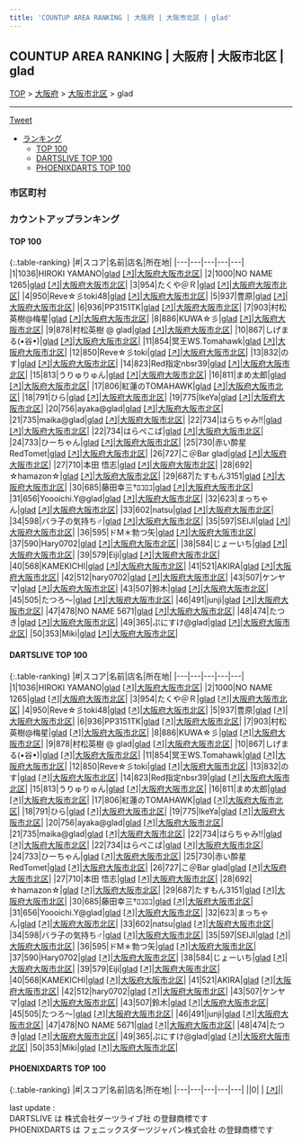 ```yaml
---
title: 'COUNTUP AREA RANKING | 大阪府 | 大阪市北区 | glad'
---
```

## COUNTUP AREA RANKING | 大阪府 | 大阪市北区 | glad

[TOP](/darts/rank/) > [大阪府](/darts/rank/大阪府/) > [大阪市北区](/darts/rank/大阪府/大阪市北区/) > glad

___

<a href="https://twitter.com/share?ref_src=twsrc%5Etfw" data-text="COUNTUP AREA RANKING | 大阪府大阪市北区glad" class="twitter-share-button" data-hashtags="DARTSLIVE,PHOENIXDARTS,darts,ダーツ" data-show-count="false">Tweet</a>

* [ランキング](#カウントアップランキング)
    * [TOP 100](#top-100)
    * [DARTSLIVE TOP 100](#dartslive-top-100)
    * [PHOENIXDARTS TOP 100](#phoenixdarts-top-100)

### 市区町村

<ul>

</ul>

### カウントアップランキング

#### TOP 100



{:.table-ranking}
|#|スコア|名前|店名|所在地|
|---|---|---|---|---|
|1|1036|<span class="rank-name-dl">HIROKI YAMANO</span>|<a href="/darts/rank/shops/3447a9be4a363108fec1ae84bb28bd87.html">glad</a> <a href="https://search.dartslive.com/jp/shop/3447a9be4a363108fec1ae84bb28bd87">[↗]</a>|<a href="/darts/rank/大阪府/大阪市北区">大阪府大阪市北区</a>|
|2|1000|<span class="rank-name-dl">NO NAME 1265</span>|<a href="/darts/rank/shops/3447a9be4a363108fec1ae84bb28bd87.html">glad</a> <a href="https://search.dartslive.com/jp/shop/3447a9be4a363108fec1ae84bb28bd87">[↗]</a>|<a href="/darts/rank/大阪府/大阪市北区">大阪府大阪市北区</a>|
|3|954|<span class="rank-name-dl">たくや＠Ｒ</span>|<a href="/darts/rank/shops/3447a9be4a363108fec1ae84bb28bd87.html">glad</a> <a href="https://search.dartslive.com/jp/shop/3447a9be4a363108fec1ae84bb28bd87">[↗]</a>|<a href="/darts/rank/大阪府/大阪市北区">大阪府大阪市北区</a>|
|4|950|<span class="rank-name-dl">Reve☆彡toki48</span>|<a href="/darts/rank/shops/3447a9be4a363108fec1ae84bb28bd87.html">glad</a> <a href="https://search.dartslive.com/jp/shop/3447a9be4a363108fec1ae84bb28bd87">[↗]</a>|<a href="/darts/rank/大阪府/大阪市北区">大阪府大阪市北区</a>|
|5|937|<span class="rank-name-dl">豊原</span>|<a href="/darts/rank/shops/3447a9be4a363108fec1ae84bb28bd87.html">glad</a> <a href="https://search.dartslive.com/jp/shop/3447a9be4a363108fec1ae84bb28bd87">[↗]</a>|<a href="/darts/rank/大阪府/大阪市北区">大阪府大阪市北区</a>|
|6|936|<span class="rank-name-dl">PP3151TK</span>|<a href="/darts/rank/shops/3447a9be4a363108fec1ae84bb28bd87.html">glad</a> <a href="https://search.dartslive.com/jp/shop/3447a9be4a363108fec1ae84bb28bd87">[↗]</a>|<a href="/darts/rank/大阪府/大阪市北区">大阪府大阪市北区</a>|
|7|903|<span class="rank-name-dl">村松英樹@梅星</span>|<a href="/darts/rank/shops/3447a9be4a363108fec1ae84bb28bd87.html">glad</a> <a href="https://search.dartslive.com/jp/shop/3447a9be4a363108fec1ae84bb28bd87">[↗]</a>|<a href="/darts/rank/大阪府/大阪市北区">大阪府大阪市北区</a>|
|8|886|<span class="rank-name-dl">KUWA☆彡</span>|<a href="/darts/rank/shops/3447a9be4a363108fec1ae84bb28bd87.html">glad</a> <a href="https://search.dartslive.com/jp/shop/3447a9be4a363108fec1ae84bb28bd87">[↗]</a>|<a href="/darts/rank/大阪府/大阪市北区">大阪府大阪市北区</a>|
|9|878|<span class="rank-name-dl">村松英樹 @ glad</span>|<a href="/darts/rank/shops/3447a9be4a363108fec1ae84bb28bd87.html">glad</a> <a href="https://search.dartslive.com/jp/shop/3447a9be4a363108fec1ae84bb28bd87">[↗]</a>|<a href="/darts/rank/大阪府/大阪市北区">大阪府大阪市北区</a>|
|10|867|<span class="rank-name-dl">しげまる(•谷•)</span>|<a href="/darts/rank/shops/3447a9be4a363108fec1ae84bb28bd87.html">glad</a> <a href="https://search.dartslive.com/jp/shop/3447a9be4a363108fec1ae84bb28bd87">[↗]</a>|<a href="/darts/rank/大阪府/大阪市北区">大阪府大阪市北区</a>|
|11|854|<span class="rank-name-dl">冥王WS.Tomahawk</span>|<a href="/darts/rank/shops/3447a9be4a363108fec1ae84bb28bd87.html">glad</a> <a href="https://search.dartslive.com/jp/shop/3447a9be4a363108fec1ae84bb28bd87">[↗]</a>|<a href="/darts/rank/大阪府/大阪市北区">大阪府大阪市北区</a>|
|12|850|<span class="rank-name-dl">Reve☆彡toki</span>|<a href="/darts/rank/shops/3447a9be4a363108fec1ae84bb28bd87.html">glad</a> <a href="https://search.dartslive.com/jp/shop/3447a9be4a363108fec1ae84bb28bd87">[↗]</a>|<a href="/darts/rank/大阪府/大阪市北区">大阪府大阪市北区</a>|
|13|832|<span class="rank-name-dl">のす</span>|<a href="/darts/rank/shops/3447a9be4a363108fec1ae84bb28bd87.html">glad</a> <a href="https://search.dartslive.com/jp/shop/3447a9be4a363108fec1ae84bb28bd87">[↗]</a>|<a href="/darts/rank/大阪府/大阪市北区">大阪府大阪市北区</a>|
|14|823|<span class="rank-name-dl">Red指定nbsr39</span>|<a href="/darts/rank/shops/3447a9be4a363108fec1ae84bb28bd87.html">glad</a> <a href="https://search.dartslive.com/jp/shop/3447a9be4a363108fec1ae84bb28bd87">[↗]</a>|<a href="/darts/rank/大阪府/大阪市北区">大阪府大阪市北区</a>|
|15|813|<span class="rank-name-dl">うりゅりゅん</span>|<a href="/darts/rank/shops/3447a9be4a363108fec1ae84bb28bd87.html">glad</a> <a href="https://search.dartslive.com/jp/shop/3447a9be4a363108fec1ae84bb28bd87">[↗]</a>|<a href="/darts/rank/大阪府/大阪市北区">大阪府大阪市北区</a>|
|16|811|<span class="rank-name-dl">まめ太郎</span>|<a href="/darts/rank/shops/3447a9be4a363108fec1ae84bb28bd87.html">glad</a> <a href="https://search.dartslive.com/jp/shop/3447a9be4a363108fec1ae84bb28bd87">[↗]</a>|<a href="/darts/rank/大阪府/大阪市北区">大阪府大阪市北区</a>|
|17|806|<span class="rank-name-dl">紅蓮のTOMAHAWK</span>|<a href="/darts/rank/shops/3447a9be4a363108fec1ae84bb28bd87.html">glad</a> <a href="https://search.dartslive.com/jp/shop/3447a9be4a363108fec1ae84bb28bd87">[↗]</a>|<a href="/darts/rank/大阪府/大阪市北区">大阪府大阪市北区</a>|
|18|791|<span class="rank-name-dl">ひら</span>|<a href="/darts/rank/shops/3447a9be4a363108fec1ae84bb28bd87.html">glad</a> <a href="https://search.dartslive.com/jp/shop/3447a9be4a363108fec1ae84bb28bd87">[↗]</a>|<a href="/darts/rank/大阪府/大阪市北区">大阪府大阪市北区</a>|
|19|775|<span class="rank-name-dl">IkeYa</span>|<a href="/darts/rank/shops/3447a9be4a363108fec1ae84bb28bd87.html">glad</a> <a href="https://search.dartslive.com/jp/shop/3447a9be4a363108fec1ae84bb28bd87">[↗]</a>|<a href="/darts/rank/大阪府/大阪市北区">大阪府大阪市北区</a>|
|20|756|<span class="rank-name-dl">ayaka@glad</span>|<a href="/darts/rank/shops/3447a9be4a363108fec1ae84bb28bd87.html">glad</a> <a href="https://search.dartslive.com/jp/shop/3447a9be4a363108fec1ae84bb28bd87">[↗]</a>|<a href="/darts/rank/大阪府/大阪市北区">大阪府大阪市北区</a>|
|21|735|<span class="rank-name-dl">maika@glad</span>|<a href="/darts/rank/shops/3447a9be4a363108fec1ae84bb28bd87.html">glad</a> <a href="https://search.dartslive.com/jp/shop/3447a9be4a363108fec1ae84bb28bd87">[↗]</a>|<a href="/darts/rank/大阪府/大阪市北区">大阪府大阪市北区</a>|
|22|734|<span class="rank-name-dl">はらちゃみ‼︎</span>|<a href="/darts/rank/shops/3447a9be4a363108fec1ae84bb28bd87.html">glad</a> <a href="https://search.dartslive.com/jp/shop/3447a9be4a363108fec1ae84bb28bd87">[↗]</a>|<a href="/darts/rank/大阪府/大阪市北区">大阪府大阪市北区</a>|
|22|734|<span class="rank-name-dl">はらぺこば</span>|<a href="/darts/rank/shops/3447a9be4a363108fec1ae84bb28bd87.html">glad</a> <a href="https://search.dartslive.com/jp/shop/3447a9be4a363108fec1ae84bb28bd87">[↗]</a>|<a href="/darts/rank/大阪府/大阪市北区">大阪府大阪市北区</a>|
|24|733|<span class="rank-name-dl">ひーちゃん</span>|<a href="/darts/rank/shops/3447a9be4a363108fec1ae84bb28bd87.html">glad</a> <a href="https://search.dartslive.com/jp/shop/3447a9be4a363108fec1ae84bb28bd87">[↗]</a>|<a href="/darts/rank/大阪府/大阪市北区">大阪府大阪市北区</a>|
|25|730|<span class="rank-name-dl">赤い酔星RedTomet</span>|<a href="/darts/rank/shops/3447a9be4a363108fec1ae84bb28bd87.html">glad</a> <a href="https://search.dartslive.com/jp/shop/3447a9be4a363108fec1ae84bb28bd87">[↗]</a>|<a href="/darts/rank/大阪府/大阪市北区">大阪府大阪市北区</a>|
|26|727|<span class="rank-name-dl">こ＠Bar glad</span>|<a href="/darts/rank/shops/3447a9be4a363108fec1ae84bb28bd87.html">glad</a> <a href="https://search.dartslive.com/jp/shop/3447a9be4a363108fec1ae84bb28bd87">[↗]</a>|<a href="/darts/rank/大阪府/大阪市北区">大阪府大阪市北区</a>|
|27|710|<span class="rank-name-dl">本田 悟志</span>|<a href="/darts/rank/shops/3447a9be4a363108fec1ae84bb28bd87.html">glad</a> <a href="https://search.dartslive.com/jp/shop/3447a9be4a363108fec1ae84bb28bd87">[↗]</a>|<a href="/darts/rank/大阪府/大阪市北区">大阪府大阪市北区</a>|
|28|692|<span class="rank-name-dl">☆hamazon☆</span>|<a href="/darts/rank/shops/3447a9be4a363108fec1ae84bb28bd87.html">glad</a> <a href="https://search.dartslive.com/jp/shop/3447a9be4a363108fec1ae84bb28bd87">[↗]</a>|<a href="/darts/rank/大阪府/大阪市北区">大阪府大阪市北区</a>|
|29|687|<span class="rank-name-dl">たすもん3151</span>|<a href="/darts/rank/shops/3447a9be4a363108fec1ae84bb28bd87.html">glad</a> <a href="https://search.dartslive.com/jp/shop/3447a9be4a363108fec1ae84bb28bd87">[↗]</a>|<a href="/darts/rank/大阪府/大阪市北区">大阪府大阪市北区</a>|
|30|685|<span class="rank-name-dl">藤田幸三†ﾛｺﾛｺ</span>|<a href="/darts/rank/shops/3447a9be4a363108fec1ae84bb28bd87.html">glad</a> <a href="https://search.dartslive.com/jp/shop/3447a9be4a363108fec1ae84bb28bd87">[↗]</a>|<a href="/darts/rank/大阪府/大阪市北区">大阪府大阪市北区</a>|
|31|656|<span class="rank-name-dl">Yoooichi.Y@glad</span>|<a href="/darts/rank/shops/3447a9be4a363108fec1ae84bb28bd87.html">glad</a> <a href="https://search.dartslive.com/jp/shop/3447a9be4a363108fec1ae84bb28bd87">[↗]</a>|<a href="/darts/rank/大阪府/大阪市北区">大阪府大阪市北区</a>|
|32|623|<span class="rank-name-dl">まっちゃん</span>|<a href="/darts/rank/shops/3447a9be4a363108fec1ae84bb28bd87.html">glad</a> <a href="https://search.dartslive.com/jp/shop/3447a9be4a363108fec1ae84bb28bd87">[↗]</a>|<a href="/darts/rank/大阪府/大阪市北区">大阪府大阪市北区</a>|
|33|602|<span class="rank-name-dl">natsu</span>|<a href="/darts/rank/shops/3447a9be4a363108fec1ae84bb28bd87.html">glad</a> <a href="https://search.dartslive.com/jp/shop/3447a9be4a363108fec1ae84bb28bd87">[↗]</a>|<a href="/darts/rank/大阪府/大阪市北区">大阪府大阪市北区</a>|
|34|598|<span class="rank-name-dl">バラ子の気持ち♂</span>|<a href="/darts/rank/shops/3447a9be4a363108fec1ae84bb28bd87.html">glad</a> <a href="https://search.dartslive.com/jp/shop/3447a9be4a363108fec1ae84bb28bd87">[↗]</a>|<a href="/darts/rank/大阪府/大阪市北区">大阪府大阪市北区</a>|
|35|597|<span class="rank-name-dl">SEIJI</span>|<a href="/darts/rank/shops/3447a9be4a363108fec1ae84bb28bd87.html">glad</a> <a href="https://search.dartslive.com/jp/shop/3447a9be4a363108fec1ae84bb28bd87">[↗]</a>|<a href="/darts/rank/大阪府/大阪市北区">大阪府大阪市北区</a>|
|36|595|<span class="rank-name-dl">ドM＊勃つ矢</span>|<a href="/darts/rank/shops/3447a9be4a363108fec1ae84bb28bd87.html">glad</a> <a href="https://search.dartslive.com/jp/shop/3447a9be4a363108fec1ae84bb28bd87">[↗]</a>|<a href="/darts/rank/大阪府/大阪市北区">大阪府大阪市北区</a>|
|37|590|<span class="rank-name-dl">Hary0702</span>|<a href="/darts/rank/shops/3447a9be4a363108fec1ae84bb28bd87.html">glad</a> <a href="https://search.dartslive.com/jp/shop/3447a9be4a363108fec1ae84bb28bd87">[↗]</a>|<a href="/darts/rank/大阪府/大阪市北区">大阪府大阪市北区</a>|
|38|584|<span class="rank-name-dl">じょーいち</span>|<a href="/darts/rank/shops/3447a9be4a363108fec1ae84bb28bd87.html">glad</a> <a href="https://search.dartslive.com/jp/shop/3447a9be4a363108fec1ae84bb28bd87">[↗]</a>|<a href="/darts/rank/大阪府/大阪市北区">大阪府大阪市北区</a>|
|39|579|<span class="rank-name-dl">Eiji</span>|<a href="/darts/rank/shops/3447a9be4a363108fec1ae84bb28bd87.html">glad</a> <a href="https://search.dartslive.com/jp/shop/3447a9be4a363108fec1ae84bb28bd87">[↗]</a>|<a href="/darts/rank/大阪府/大阪市北区">大阪府大阪市北区</a>|
|40|568|<span class="rank-name-dl">KAMEKICHI</span>|<a href="/darts/rank/shops/3447a9be4a363108fec1ae84bb28bd87.html">glad</a> <a href="https://search.dartslive.com/jp/shop/3447a9be4a363108fec1ae84bb28bd87">[↗]</a>|<a href="/darts/rank/大阪府/大阪市北区">大阪府大阪市北区</a>|
|41|521|<span class="rank-name-dl">AKIRA</span>|<a href="/darts/rank/shops/3447a9be4a363108fec1ae84bb28bd87.html">glad</a> <a href="https://search.dartslive.com/jp/shop/3447a9be4a363108fec1ae84bb28bd87">[↗]</a>|<a href="/darts/rank/大阪府/大阪市北区">大阪府大阪市北区</a>|
|42|512|<span class="rank-name-dl">hary0702</span>|<a href="/darts/rank/shops/3447a9be4a363108fec1ae84bb28bd87.html">glad</a> <a href="https://search.dartslive.com/jp/shop/3447a9be4a363108fec1ae84bb28bd87">[↗]</a>|<a href="/darts/rank/大阪府/大阪市北区">大阪府大阪市北区</a>|
|43|507|<span class="rank-name-dl">ケンヤマ</span>|<a href="/darts/rank/shops/3447a9be4a363108fec1ae84bb28bd87.html">glad</a> <a href="https://search.dartslive.com/jp/shop/3447a9be4a363108fec1ae84bb28bd87">[↗]</a>|<a href="/darts/rank/大阪府/大阪市北区">大阪府大阪市北区</a>|
|43|507|<span class="rank-name-dl">鈴木</span>|<a href="/darts/rank/shops/3447a9be4a363108fec1ae84bb28bd87.html">glad</a> <a href="https://search.dartslive.com/jp/shop/3447a9be4a363108fec1ae84bb28bd87">[↗]</a>|<a href="/darts/rank/大阪府/大阪市北区">大阪府大阪市北区</a>|
|45|505|<span class="rank-name-dl">たつろ〜</span>|<a href="/darts/rank/shops/3447a9be4a363108fec1ae84bb28bd87.html">glad</a> <a href="https://search.dartslive.com/jp/shop/3447a9be4a363108fec1ae84bb28bd87">[↗]</a>|<a href="/darts/rank/大阪府/大阪市北区">大阪府大阪市北区</a>|
|46|491|<span class="rank-name-dl">junji</span>|<a href="/darts/rank/shops/3447a9be4a363108fec1ae84bb28bd87.html">glad</a> <a href="https://search.dartslive.com/jp/shop/3447a9be4a363108fec1ae84bb28bd87">[↗]</a>|<a href="/darts/rank/大阪府/大阪市北区">大阪府大阪市北区</a>|
|47|478|<span class="rank-name-dl">NO NAME 5671</span>|<a href="/darts/rank/shops/3447a9be4a363108fec1ae84bb28bd87.html">glad</a> <a href="https://search.dartslive.com/jp/shop/3447a9be4a363108fec1ae84bb28bd87">[↗]</a>|<a href="/darts/rank/大阪府/大阪市北区">大阪府大阪市北区</a>|
|48|474|<span class="rank-name-dl">たつき</span>|<a href="/darts/rank/shops/3447a9be4a363108fec1ae84bb28bd87.html">glad</a> <a href="https://search.dartslive.com/jp/shop/3447a9be4a363108fec1ae84bb28bd87">[↗]</a>|<a href="/darts/rank/大阪府/大阪市北区">大阪府大阪市北区</a>|
|49|365|<span class="rank-name-dl">ぷにすけ@glad</span>|<a href="/darts/rank/shops/3447a9be4a363108fec1ae84bb28bd87.html">glad</a> <a href="https://search.dartslive.com/jp/shop/3447a9be4a363108fec1ae84bb28bd87">[↗]</a>|<a href="/darts/rank/大阪府/大阪市北区">大阪府大阪市北区</a>|
|50|353|<span class="rank-name-dl">Miki</span>|<a href="/darts/rank/shops/3447a9be4a363108fec1ae84bb28bd87.html">glad</a> <a href="https://search.dartslive.com/jp/shop/3447a9be4a363108fec1ae84bb28bd87">[↗]</a>|<a href="/darts/rank/大阪府/大阪市北区">大阪府大阪市北区</a>|


#### DARTSLIVE TOP 100



{:.table-ranking}
|#|スコア|名前|店名|所在地|
|---|---|---|---|---|
|1|1036|<span class="rank-name-dl">HIROKI YAMANO</span>|<a href="/darts/rank/shops/3447a9be4a363108fec1ae84bb28bd87.html">glad</a> <a href="https://search.dartslive.com/jp/shop/3447a9be4a363108fec1ae84bb28bd87">[↗]</a>|<a href="/darts/rank/大阪府/大阪市北区">大阪府大阪市北区</a>|
|2|1000|<span class="rank-name-dl">NO NAME 1265</span>|<a href="/darts/rank/shops/3447a9be4a363108fec1ae84bb28bd87.html">glad</a> <a href="https://search.dartslive.com/jp/shop/3447a9be4a363108fec1ae84bb28bd87">[↗]</a>|<a href="/darts/rank/大阪府/大阪市北区">大阪府大阪市北区</a>|
|3|954|<span class="rank-name-dl">たくや＠Ｒ</span>|<a href="/darts/rank/shops/3447a9be4a363108fec1ae84bb28bd87.html">glad</a> <a href="https://search.dartslive.com/jp/shop/3447a9be4a363108fec1ae84bb28bd87">[↗]</a>|<a href="/darts/rank/大阪府/大阪市北区">大阪府大阪市北区</a>|
|4|950|<span class="rank-name-dl">Reve☆彡toki48</span>|<a href="/darts/rank/shops/3447a9be4a363108fec1ae84bb28bd87.html">glad</a> <a href="https://search.dartslive.com/jp/shop/3447a9be4a363108fec1ae84bb28bd87">[↗]</a>|<a href="/darts/rank/大阪府/大阪市北区">大阪府大阪市北区</a>|
|5|937|<span class="rank-name-dl">豊原</span>|<a href="/darts/rank/shops/3447a9be4a363108fec1ae84bb28bd87.html">glad</a> <a href="https://search.dartslive.com/jp/shop/3447a9be4a363108fec1ae84bb28bd87">[↗]</a>|<a href="/darts/rank/大阪府/大阪市北区">大阪府大阪市北区</a>|
|6|936|<span class="rank-name-dl">PP3151TK</span>|<a href="/darts/rank/shops/3447a9be4a363108fec1ae84bb28bd87.html">glad</a> <a href="https://search.dartslive.com/jp/shop/3447a9be4a363108fec1ae84bb28bd87">[↗]</a>|<a href="/darts/rank/大阪府/大阪市北区">大阪府大阪市北区</a>|
|7|903|<span class="rank-name-dl">村松英樹@梅星</span>|<a href="/darts/rank/shops/3447a9be4a363108fec1ae84bb28bd87.html">glad</a> <a href="https://search.dartslive.com/jp/shop/3447a9be4a363108fec1ae84bb28bd87">[↗]</a>|<a href="/darts/rank/大阪府/大阪市北区">大阪府大阪市北区</a>|
|8|886|<span class="rank-name-dl">KUWA☆彡</span>|<a href="/darts/rank/shops/3447a9be4a363108fec1ae84bb28bd87.html">glad</a> <a href="https://search.dartslive.com/jp/shop/3447a9be4a363108fec1ae84bb28bd87">[↗]</a>|<a href="/darts/rank/大阪府/大阪市北区">大阪府大阪市北区</a>|
|9|878|<span class="rank-name-dl">村松英樹 @ glad</span>|<a href="/darts/rank/shops/3447a9be4a363108fec1ae84bb28bd87.html">glad</a> <a href="https://search.dartslive.com/jp/shop/3447a9be4a363108fec1ae84bb28bd87">[↗]</a>|<a href="/darts/rank/大阪府/大阪市北区">大阪府大阪市北区</a>|
|10|867|<span class="rank-name-dl">しげまる(•谷•)</span>|<a href="/darts/rank/shops/3447a9be4a363108fec1ae84bb28bd87.html">glad</a> <a href="https://search.dartslive.com/jp/shop/3447a9be4a363108fec1ae84bb28bd87">[↗]</a>|<a href="/darts/rank/大阪府/大阪市北区">大阪府大阪市北区</a>|
|11|854|<span class="rank-name-dl">冥王WS.Tomahawk</span>|<a href="/darts/rank/shops/3447a9be4a363108fec1ae84bb28bd87.html">glad</a> <a href="https://search.dartslive.com/jp/shop/3447a9be4a363108fec1ae84bb28bd87">[↗]</a>|<a href="/darts/rank/大阪府/大阪市北区">大阪府大阪市北区</a>|
|12|850|<span class="rank-name-dl">Reve☆彡toki</span>|<a href="/darts/rank/shops/3447a9be4a363108fec1ae84bb28bd87.html">glad</a> <a href="https://search.dartslive.com/jp/shop/3447a9be4a363108fec1ae84bb28bd87">[↗]</a>|<a href="/darts/rank/大阪府/大阪市北区">大阪府大阪市北区</a>|
|13|832|<span class="rank-name-dl">のす</span>|<a href="/darts/rank/shops/3447a9be4a363108fec1ae84bb28bd87.html">glad</a> <a href="https://search.dartslive.com/jp/shop/3447a9be4a363108fec1ae84bb28bd87">[↗]</a>|<a href="/darts/rank/大阪府/大阪市北区">大阪府大阪市北区</a>|
|14|823|<span class="rank-name-dl">Red指定nbsr39</span>|<a href="/darts/rank/shops/3447a9be4a363108fec1ae84bb28bd87.html">glad</a> <a href="https://search.dartslive.com/jp/shop/3447a9be4a363108fec1ae84bb28bd87">[↗]</a>|<a href="/darts/rank/大阪府/大阪市北区">大阪府大阪市北区</a>|
|15|813|<span class="rank-name-dl">うりゅりゅん</span>|<a href="/darts/rank/shops/3447a9be4a363108fec1ae84bb28bd87.html">glad</a> <a href="https://search.dartslive.com/jp/shop/3447a9be4a363108fec1ae84bb28bd87">[↗]</a>|<a href="/darts/rank/大阪府/大阪市北区">大阪府大阪市北区</a>|
|16|811|<span class="rank-name-dl">まめ太郎</span>|<a href="/darts/rank/shops/3447a9be4a363108fec1ae84bb28bd87.html">glad</a> <a href="https://search.dartslive.com/jp/shop/3447a9be4a363108fec1ae84bb28bd87">[↗]</a>|<a href="/darts/rank/大阪府/大阪市北区">大阪府大阪市北区</a>|
|17|806|<span class="rank-name-dl">紅蓮のTOMAHAWK</span>|<a href="/darts/rank/shops/3447a9be4a363108fec1ae84bb28bd87.html">glad</a> <a href="https://search.dartslive.com/jp/shop/3447a9be4a363108fec1ae84bb28bd87">[↗]</a>|<a href="/darts/rank/大阪府/大阪市北区">大阪府大阪市北区</a>|
|18|791|<span class="rank-name-dl">ひら</span>|<a href="/darts/rank/shops/3447a9be4a363108fec1ae84bb28bd87.html">glad</a> <a href="https://search.dartslive.com/jp/shop/3447a9be4a363108fec1ae84bb28bd87">[↗]</a>|<a href="/darts/rank/大阪府/大阪市北区">大阪府大阪市北区</a>|
|19|775|<span class="rank-name-dl">IkeYa</span>|<a href="/darts/rank/shops/3447a9be4a363108fec1ae84bb28bd87.html">glad</a> <a href="https://search.dartslive.com/jp/shop/3447a9be4a363108fec1ae84bb28bd87">[↗]</a>|<a href="/darts/rank/大阪府/大阪市北区">大阪府大阪市北区</a>|
|20|756|<span class="rank-name-dl">ayaka@glad</span>|<a href="/darts/rank/shops/3447a9be4a363108fec1ae84bb28bd87.html">glad</a> <a href="https://search.dartslive.com/jp/shop/3447a9be4a363108fec1ae84bb28bd87">[↗]</a>|<a href="/darts/rank/大阪府/大阪市北区">大阪府大阪市北区</a>|
|21|735|<span class="rank-name-dl">maika@glad</span>|<a href="/darts/rank/shops/3447a9be4a363108fec1ae84bb28bd87.html">glad</a> <a href="https://search.dartslive.com/jp/shop/3447a9be4a363108fec1ae84bb28bd87">[↗]</a>|<a href="/darts/rank/大阪府/大阪市北区">大阪府大阪市北区</a>|
|22|734|<span class="rank-name-dl">はらちゃみ‼︎</span>|<a href="/darts/rank/shops/3447a9be4a363108fec1ae84bb28bd87.html">glad</a> <a href="https://search.dartslive.com/jp/shop/3447a9be4a363108fec1ae84bb28bd87">[↗]</a>|<a href="/darts/rank/大阪府/大阪市北区">大阪府大阪市北区</a>|
|22|734|<span class="rank-name-dl">はらぺこば</span>|<a href="/darts/rank/shops/3447a9be4a363108fec1ae84bb28bd87.html">glad</a> <a href="https://search.dartslive.com/jp/shop/3447a9be4a363108fec1ae84bb28bd87">[↗]</a>|<a href="/darts/rank/大阪府/大阪市北区">大阪府大阪市北区</a>|
|24|733|<span class="rank-name-dl">ひーちゃん</span>|<a href="/darts/rank/shops/3447a9be4a363108fec1ae84bb28bd87.html">glad</a> <a href="https://search.dartslive.com/jp/shop/3447a9be4a363108fec1ae84bb28bd87">[↗]</a>|<a href="/darts/rank/大阪府/大阪市北区">大阪府大阪市北区</a>|
|25|730|<span class="rank-name-dl">赤い酔星RedTomet</span>|<a href="/darts/rank/shops/3447a9be4a363108fec1ae84bb28bd87.html">glad</a> <a href="https://search.dartslive.com/jp/shop/3447a9be4a363108fec1ae84bb28bd87">[↗]</a>|<a href="/darts/rank/大阪府/大阪市北区">大阪府大阪市北区</a>|
|26|727|<span class="rank-name-dl">こ＠Bar glad</span>|<a href="/darts/rank/shops/3447a9be4a363108fec1ae84bb28bd87.html">glad</a> <a href="https://search.dartslive.com/jp/shop/3447a9be4a363108fec1ae84bb28bd87">[↗]</a>|<a href="/darts/rank/大阪府/大阪市北区">大阪府大阪市北区</a>|
|27|710|<span class="rank-name-dl">本田 悟志</span>|<a href="/darts/rank/shops/3447a9be4a363108fec1ae84bb28bd87.html">glad</a> <a href="https://search.dartslive.com/jp/shop/3447a9be4a363108fec1ae84bb28bd87">[↗]</a>|<a href="/darts/rank/大阪府/大阪市北区">大阪府大阪市北区</a>|
|28|692|<span class="rank-name-dl">☆hamazon☆</span>|<a href="/darts/rank/shops/3447a9be4a363108fec1ae84bb28bd87.html">glad</a> <a href="https://search.dartslive.com/jp/shop/3447a9be4a363108fec1ae84bb28bd87">[↗]</a>|<a href="/darts/rank/大阪府/大阪市北区">大阪府大阪市北区</a>|
|29|687|<span class="rank-name-dl">たすもん3151</span>|<a href="/darts/rank/shops/3447a9be4a363108fec1ae84bb28bd87.html">glad</a> <a href="https://search.dartslive.com/jp/shop/3447a9be4a363108fec1ae84bb28bd87">[↗]</a>|<a href="/darts/rank/大阪府/大阪市北区">大阪府大阪市北区</a>|
|30|685|<span class="rank-name-dl">藤田幸三†ﾛｺﾛｺ</span>|<a href="/darts/rank/shops/3447a9be4a363108fec1ae84bb28bd87.html">glad</a> <a href="https://search.dartslive.com/jp/shop/3447a9be4a363108fec1ae84bb28bd87">[↗]</a>|<a href="/darts/rank/大阪府/大阪市北区">大阪府大阪市北区</a>|
|31|656|<span class="rank-name-dl">Yoooichi.Y@glad</span>|<a href="/darts/rank/shops/3447a9be4a363108fec1ae84bb28bd87.html">glad</a> <a href="https://search.dartslive.com/jp/shop/3447a9be4a363108fec1ae84bb28bd87">[↗]</a>|<a href="/darts/rank/大阪府/大阪市北区">大阪府大阪市北区</a>|
|32|623|<span class="rank-name-dl">まっちゃん</span>|<a href="/darts/rank/shops/3447a9be4a363108fec1ae84bb28bd87.html">glad</a> <a href="https://search.dartslive.com/jp/shop/3447a9be4a363108fec1ae84bb28bd87">[↗]</a>|<a href="/darts/rank/大阪府/大阪市北区">大阪府大阪市北区</a>|
|33|602|<span class="rank-name-dl">natsu</span>|<a href="/darts/rank/shops/3447a9be4a363108fec1ae84bb28bd87.html">glad</a> <a href="https://search.dartslive.com/jp/shop/3447a9be4a363108fec1ae84bb28bd87">[↗]</a>|<a href="/darts/rank/大阪府/大阪市北区">大阪府大阪市北区</a>|
|34|598|<span class="rank-name-dl">バラ子の気持ち♂</span>|<a href="/darts/rank/shops/3447a9be4a363108fec1ae84bb28bd87.html">glad</a> <a href="https://search.dartslive.com/jp/shop/3447a9be4a363108fec1ae84bb28bd87">[↗]</a>|<a href="/darts/rank/大阪府/大阪市北区">大阪府大阪市北区</a>|
|35|597|<span class="rank-name-dl">SEIJI</span>|<a href="/darts/rank/shops/3447a9be4a363108fec1ae84bb28bd87.html">glad</a> <a href="https://search.dartslive.com/jp/shop/3447a9be4a363108fec1ae84bb28bd87">[↗]</a>|<a href="/darts/rank/大阪府/大阪市北区">大阪府大阪市北区</a>|
|36|595|<span class="rank-name-dl">ドM＊勃つ矢</span>|<a href="/darts/rank/shops/3447a9be4a363108fec1ae84bb28bd87.html">glad</a> <a href="https://search.dartslive.com/jp/shop/3447a9be4a363108fec1ae84bb28bd87">[↗]</a>|<a href="/darts/rank/大阪府/大阪市北区">大阪府大阪市北区</a>|
|37|590|<span class="rank-name-dl">Hary0702</span>|<a href="/darts/rank/shops/3447a9be4a363108fec1ae84bb28bd87.html">glad</a> <a href="https://search.dartslive.com/jp/shop/3447a9be4a363108fec1ae84bb28bd87">[↗]</a>|<a href="/darts/rank/大阪府/大阪市北区">大阪府大阪市北区</a>|
|38|584|<span class="rank-name-dl">じょーいち</span>|<a href="/darts/rank/shops/3447a9be4a363108fec1ae84bb28bd87.html">glad</a> <a href="https://search.dartslive.com/jp/shop/3447a9be4a363108fec1ae84bb28bd87">[↗]</a>|<a href="/darts/rank/大阪府/大阪市北区">大阪府大阪市北区</a>|
|39|579|<span class="rank-name-dl">Eiji</span>|<a href="/darts/rank/shops/3447a9be4a363108fec1ae84bb28bd87.html">glad</a> <a href="https://search.dartslive.com/jp/shop/3447a9be4a363108fec1ae84bb28bd87">[↗]</a>|<a href="/darts/rank/大阪府/大阪市北区">大阪府大阪市北区</a>|
|40|568|<span class="rank-name-dl">KAMEKICHI</span>|<a href="/darts/rank/shops/3447a9be4a363108fec1ae84bb28bd87.html">glad</a> <a href="https://search.dartslive.com/jp/shop/3447a9be4a363108fec1ae84bb28bd87">[↗]</a>|<a href="/darts/rank/大阪府/大阪市北区">大阪府大阪市北区</a>|
|41|521|<span class="rank-name-dl">AKIRA</span>|<a href="/darts/rank/shops/3447a9be4a363108fec1ae84bb28bd87.html">glad</a> <a href="https://search.dartslive.com/jp/shop/3447a9be4a363108fec1ae84bb28bd87">[↗]</a>|<a href="/darts/rank/大阪府/大阪市北区">大阪府大阪市北区</a>|
|42|512|<span class="rank-name-dl">hary0702</span>|<a href="/darts/rank/shops/3447a9be4a363108fec1ae84bb28bd87.html">glad</a> <a href="https://search.dartslive.com/jp/shop/3447a9be4a363108fec1ae84bb28bd87">[↗]</a>|<a href="/darts/rank/大阪府/大阪市北区">大阪府大阪市北区</a>|
|43|507|<span class="rank-name-dl">ケンヤマ</span>|<a href="/darts/rank/shops/3447a9be4a363108fec1ae84bb28bd87.html">glad</a> <a href="https://search.dartslive.com/jp/shop/3447a9be4a363108fec1ae84bb28bd87">[↗]</a>|<a href="/darts/rank/大阪府/大阪市北区">大阪府大阪市北区</a>|
|43|507|<span class="rank-name-dl">鈴木</span>|<a href="/darts/rank/shops/3447a9be4a363108fec1ae84bb28bd87.html">glad</a> <a href="https://search.dartslive.com/jp/shop/3447a9be4a363108fec1ae84bb28bd87">[↗]</a>|<a href="/darts/rank/大阪府/大阪市北区">大阪府大阪市北区</a>|
|45|505|<span class="rank-name-dl">たつろ〜</span>|<a href="/darts/rank/shops/3447a9be4a363108fec1ae84bb28bd87.html">glad</a> <a href="https://search.dartslive.com/jp/shop/3447a9be4a363108fec1ae84bb28bd87">[↗]</a>|<a href="/darts/rank/大阪府/大阪市北区">大阪府大阪市北区</a>|
|46|491|<span class="rank-name-dl">junji</span>|<a href="/darts/rank/shops/3447a9be4a363108fec1ae84bb28bd87.html">glad</a> <a href="https://search.dartslive.com/jp/shop/3447a9be4a363108fec1ae84bb28bd87">[↗]</a>|<a href="/darts/rank/大阪府/大阪市北区">大阪府大阪市北区</a>|
|47|478|<span class="rank-name-dl">NO NAME 5671</span>|<a href="/darts/rank/shops/3447a9be4a363108fec1ae84bb28bd87.html">glad</a> <a href="https://search.dartslive.com/jp/shop/3447a9be4a363108fec1ae84bb28bd87">[↗]</a>|<a href="/darts/rank/大阪府/大阪市北区">大阪府大阪市北区</a>|
|48|474|<span class="rank-name-dl">たつき</span>|<a href="/darts/rank/shops/3447a9be4a363108fec1ae84bb28bd87.html">glad</a> <a href="https://search.dartslive.com/jp/shop/3447a9be4a363108fec1ae84bb28bd87">[↗]</a>|<a href="/darts/rank/大阪府/大阪市北区">大阪府大阪市北区</a>|
|49|365|<span class="rank-name-dl">ぷにすけ@glad</span>|<a href="/darts/rank/shops/3447a9be4a363108fec1ae84bb28bd87.html">glad</a> <a href="https://search.dartslive.com/jp/shop/3447a9be4a363108fec1ae84bb28bd87">[↗]</a>|<a href="/darts/rank/大阪府/大阪市北区">大阪府大阪市北区</a>|
|50|353|<span class="rank-name-dl">Miki</span>|<a href="/darts/rank/shops/3447a9be4a363108fec1ae84bb28bd87.html">glad</a> <a href="https://search.dartslive.com/jp/shop/3447a9be4a363108fec1ae84bb28bd87">[↗]</a>|<a href="/darts/rank/大阪府/大阪市北区">大阪府大阪市北区</a>|


#### PHOENIXDARTS TOP 100



{:.table-ranking}
|#|スコア|名前|店名|所在地|
|---|---|---|---|---|
||0|<span class="rank-name-dl"> </span>|<a href="/darts/rank/shops/.html"></a> <a href="">[↗]</a>|<a href="/darts/rank//"></a>|


<div class="footer border-top border-gray-light mt-5 pt-3 text-right text-gray">
    last update : <span style="font-weight: italic" id="foot_last_modified"></span><br />
    DARTSLIVE は 株式会社ダーツライブ社 の登録商標です<br />
    PHOENIXDARTS は フェニックスダーツジャパン株式会社 の登録商標です<br />
</div>

<script src="https://cdnjs.cloudflare.com/ajax/libs/jquery.tablesorter/2.31.3/js/jquery.tablesorter.min.js" integrity="sha512-qzgd5cYSZcosqpzpn7zF2ZId8f/8CHmFKZ8j7mU4OUXTNRd5g+ZHBPsgKEwoqxCtdQvExE5LprwwPAgoicguNg==" crossorigin="anonymous" referrerpolicy="no-referrer"></script>
<link rel="stylesheet" href="https://cdnjs.cloudflare.com/ajax/libs/jquery.tablesorter/2.31.3/css/theme.default.min.css" integrity="sha512-wghhOJkjQX0Lh3NSWvNKeZ0ZpNn+SPVXX1Qyc9OCaogADktxrBiBdKGDoqVUOyhStvMBmJQ8ZdMHiR3wuEq8+w==" crossorigin="anonymous" referrerpolicy="no-referrer" />
<script>
$(function() {
    $(".table-ranking").tablesorter({sortList:[[0, 0]]});
    $("#foot_last_modified").text(formatDate(new Date(document.lastModified), 'yyyy-MM-dd HH:mm:ss'));
});
</script>

<script async src="https://platform.twitter.com/widgets.js" charset="utf-8"></script>